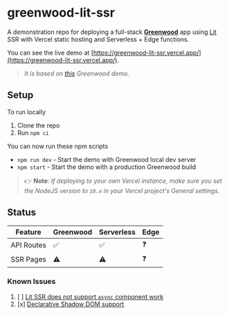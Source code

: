 # greenwood-lit-ssr

A demonstration repo for deploying a full-stack [**Greenwood**](https://www.greenwoodjs.dev/) app using [Lit](https://lit.dev/) SSR with Vercel static hosting and Serverless + Edge functions.

You can see the live demo at [https://greenwood-lit-ssr.vercel.app/](https://greenwood-lit-ssr.vercel.app/).

> _It is based on [this](https://github.com/ProjectEvergreen/greenwood-demo-adapter-vercel) Greenwood demo._

## Setup

To run locally
1. Clone the repo
1. Run `npm ci`

You can now run these npm scripts
- `npm run dev` - Start the demo with Greenwood local dev server
- `npm start` - Start the demo with a production Greenwood build

> 👉 **Note**: _If deploying to your own Vercel instance, make sure you set the NodeJS version to `18.x` in your Vercel project's General settings_.

## Status

|Feature    |Greenwood |Serverless|Edge|
|---------- |----------|----------|----|
|API Routes |   ✅     |  ✅      | ❓ |
|SSR Pages  |   ⚠️      |  ⚠️       | ❓ |

### Known Issues
1. [ ] [Lit SSR does not support `async` component work](https://github.com/thescientist13/greenwood-demo-adapter-vercel-lit/issues/3)
1. [x] [Declarative Shadow DOM support](https://github.com/thescientist13/greenwood-demo-adapter-vercel-lit/issues/4)